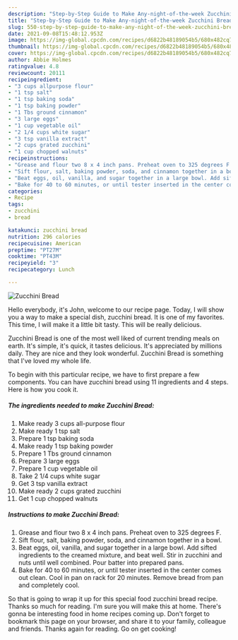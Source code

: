 ```yaml
---
description: "Step-by-Step Guide to Make Any-night-of-the-week Zucchini Bread"
title: "Step-by-Step Guide to Make Any-night-of-the-week Zucchini Bread"
slug: 550-step-by-step-guide-to-make-any-night-of-the-week-zucchini-bread
date: 2021-09-08T15:48:12.953Z
image: https://img-global.cpcdn.com/recipes/d6822b48189054b5/680x482cq70/zucchini-bread-recipe-main-photo.jpg
thumbnail: https://img-global.cpcdn.com/recipes/d6822b48189054b5/680x482cq70/zucchini-bread-recipe-main-photo.jpg
cover: https://img-global.cpcdn.com/recipes/d6822b48189054b5/680x482cq70/zucchini-bread-recipe-main-photo.jpg
author: Abbie Holmes
ratingvalue: 4.8
reviewcount: 20111
recipeingredient:
- "3 cups allpurpose flour"
- "1 tsp salt"
- "1 tsp baking soda"
- "1 tsp baking powder"
- "1 Tbs ground cinnamon"
- "3 large eggs"
- "1 cup vegetable oil"
- "2 1/4 cups white sugar"
- "3 tsp vanilla extract"
- "2 cups grated zucchini"
- "1 cup chopped walnuts"
recipeinstructions:
- "Grease and flour two 8 x 4 inch pans. Preheat oven to 325 degrees F."
- "Sift flour, salt, baking powder, soda, and cinnamon together in a bowl."
- "Beat eggs, oil, vanilla, and sugar together in a large bowl. Add sifted ingredients to the creamed mixture, and beat well. Stir in zucchini and nuts until well combined. Pour batter into prepared pans."
- "Bake for 40 to 60 minutes, or until tester inserted in the center comes out clean. Cool in pan on rack for 20 minutes. Remove bread from pan and completely cool."
categories:
- Recipe
tags:
- zucchini
- bread

katakunci: zucchini bread 
nutrition: 296 calories
recipecuisine: American
preptime: "PT27M"
cooktime: "PT43M"
recipeyield: "3"
recipecategory: Lunch

---
```



![Zucchini Bread](https://img-global.cpcdn.com/recipes/d6822b48189054b5/680x482cq70/zucchini-bread-recipe-main-photo.jpg)

Hello everybody, it's John, welcome to our recipe page. Today, I will show you a way to make a special dish, zucchini bread. It is one of my favorites. This time, I will make it a little bit tasty. This will be really delicious.

Zucchini Bread is one of the most well liked of current trending meals on earth. It's simple, it's quick, it tastes delicious. It's appreciated by millions daily. They are nice and they look wonderful. Zucchini Bread is something that I've loved my whole life.




To begin with this particular recipe, we have to first prepare a few components. You can have zucchini bread using 11 ingredients and 4 steps. Here is how you cook it.

<!--inarticleads1-->

##### The ingredients needed to make Zucchini Bread:

1. Make ready 3 cups all-purpose flour
1. Make ready 1 tsp salt
1. Prepare 1 tsp baking soda
1. Make ready 1 tsp baking powder
1. Prepare 1 Tbs ground cinnamon
1. Prepare 3 large eggs
1. Prepare 1 cup vegetable oil
1. Take 2 1/4 cups white sugar
1. Get 3 tsp vanilla extract
1. Make ready 2 cups grated zucchini
1. Get 1 cup chopped walnuts




<!--inarticleads2-->

##### Instructions to make Zucchini Bread:

1. Grease and flour two 8 x 4 inch pans. Preheat oven to 325 degrees F.
1. Sift flour, salt, baking powder, soda, and cinnamon together in a bowl.
1. Beat eggs, oil, vanilla, and sugar together in a large bowl. Add sifted ingredients to the creamed mixture, and beat well. Stir in zucchini and nuts until well combined. Pour batter into prepared pans.
1. Bake for 40 to 60 minutes, or until tester inserted in the center comes out clean. Cool in pan on rack for 20 minutes. Remove bread from pan and completely cool.




So that is going to wrap it up for this special food zucchini bread recipe. Thanks so much for reading. I'm sure you will make this at home. There's gonna be interesting food in home recipes coming up. Don't forget to bookmark this page on your browser, and share it to your family, colleague and friends. Thanks again for reading. Go on get cooking!

